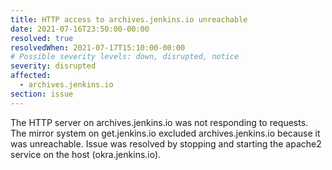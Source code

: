 ```yaml
---
title: HTTP access to archives.jenkins.io unreachable
date: 2021-07-16T23:50:00-00:00
resolved: true
resolvedWhen: 2021-07-17T15:10:00-00:00
# Possible severity levels: down, disrupted, notice
severity: disrupted
affected:
  - archives.jenkins.io
section: issue
---
```


The HTTP server on archives.jenkins.io was not responding to requests.
The mirror system on get.jenkins.io excluded archives.jenkins.io because it was unreachable.
Issue was resolved by stopping and starting the apache2 service on the host (okra.jenkins.io).